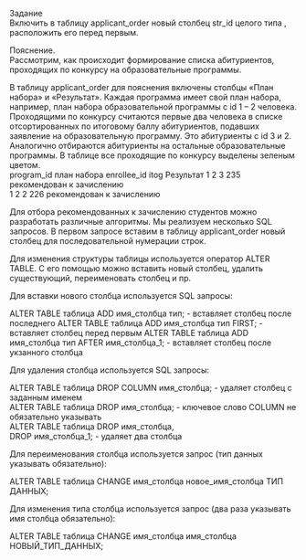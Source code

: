 Задание  
Включить в таблицу applicant_order новый столбец str_id целого типа , расположить его перед первым.

Пояснение.  
Рассмотрим, как происходит формирование списка абитуриентов, проходящих по конкурсу на образовательные программы.

В таблицу applicant_order для пояснения включены столбцы «План набора» и «Результат». Каждая программа имеет свой план набора, например, план набора образовательной программы с id 1 – 2 человека.  Проходящими по конкурсу считаются первые два человека в списке  отсортированных по итоговому баллу абитуриентов, подавших заявление на  образовательную программу. Это абитуриенты с id 3 и 2. Аналогично отбираются абитуриенты на остальные образовательные программы. В таблице все проходящие по конкурсу выделены зеленым цветом.  
program_id	план набора	enrollee_id	itog Результат
1	2	3	235	рекомендован к зачислению  
1	2	2	226	рекомендован к зачислению  
  
Для отбора рекомендованных к зачислению студентов можно разработать различные алгоритмы. Мы реализуем несколько SQL запросов. В первом запросе вставим в таблицу applicant_order новый столбец для последовательной нумерации строк.
  
Для изменения структуры таблицы используется оператор ALTER TABLE. С его помощью можно вставить новый столбец, удалить существующий, переименовать столбец и пр.
  
Для вставки нового столбца используется SQL запросы:
  
ALTER TABLE таблица ADD имя_столбца тип; - вставляет столбец после последнего
ALTER TABLE таблица ADD имя_столбца тип FIRST; - вставляет столбец перед первым
ALTER TABLE таблица ADD имя_столбца тип AFTER имя_столбца_1; - вставляет столбец после укзанного столбца
  

Для удаления столбца используется SQL запросы:  
  
ALTER TABLE таблица DROP COLUMN имя_столбца; - удаляет столбец с заданным именем  
ALTER TABLE таблица DROP имя_столбца; - ключевое слово COLUMN не обязательно указывать  
ALTER TABLE таблица DROP имя_столбца,  
DROP имя_столбца_1; - удаляет два столбца  

  
Для переименования столбца используется  запрос (тип данных указывать обязательно):  

ALTER TABLE таблица CHANGE имя_столбца новое_имя_столбца ТИП ДАННЫХ;  


Для изменения типа  столбца используется запрос (два раза указывать имя столбца обязательно):  

ALTER TABLE таблица CHANGE имя_столбца имя_столбца НОВЫЙ_ТИП_ДАННЫХ;  